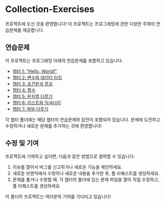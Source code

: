 # Collection-Exercises

프로젝트에 오신 것을 환영합니다! 이 프로젝트는 프로그래밍에 관한 다양한 주제의 연습문제를 제공합니다.


## 연습문제

이 프로젝트는 프로그래밍 아래의 연습문제를 포함하고 있습니다.
- [챕터 1: "Hello, World!"](Python%20연습문제/Chapter1/README.md)
- [챕터 2: 변수와 데이터 타입](Python%20연습문제/Chapter2/README.md)
- [챕터 3: 조건문과 루프](Python%20연습문제/Chapter3/README.md)
- [챕터 4: 함수](Python%20연습문제/Chapter4/README.md)
- [챕터 5: 문자열 다루기](Python%20연습문제/Chapter5/README.md)
- [챕터 6: 리스트와 딕셔너리](Python%20연습문제/Chapter6/README.md)
- [챕터 7: 파일 다루기](Python%20연습문제/Chapter7/README.md)

각 챕터 폴더에는 해당 챕터의 연습문제와 답안이 포함되어 있습니다. 문제에 도전하고 수정하거나 새로운 문제를 추가하는 것에 환영합니다!


## 수정 및 기여

프로젝트에 기여하고 싶다면, 다음과 같은 방법으로 참여할 수 있습니다:

1. 이슈를 열어서 버그를 신고하거나 새로운 기능을 제안하세요.
2. 새로운 브랜치에서 수정이나 새로운 내용을 추가한 후, 풀 리퀘스트를 생성하세요.
3. 문제를 풀거나 수정할 때, 각 챕터의 폴더에 있는 문제 파일을 열어 직접 수정하고, 풀 리퀘스트를 생성하세요.

이 폴더의 프로젝트는 여러분의 기여를 기다리고 있습니다!
